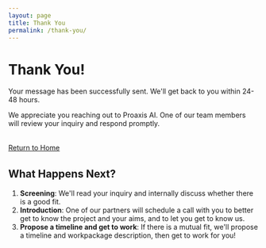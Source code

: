 ```yaml
---
layout: page
title: Thank You
permalink: /thank-you/
---
```


<div class="text-center mb-4">
  <h1>Thank You!</h1>
  <p class="hero-subtitle">Your message has been successfully sent. We'll get back to you within 24-48 hours.</p>
</div>

<div class="text-center">
  <p>We appreciate you reaching out to Proaxis AI. One of our team members will review your inquiry and respond promptly.</p>
  
  <div style="margin: 2rem 0;">
    <a href="/" class="cta-button">Return to Home</a>
  </div>
</div>

## What Happens Next?

1. **Screening**: We'll read your inquiry and internally discuss whether there is a good fit.
2. **Introduction**: One of our partners will schedule a call with you to better get to know the project and your aims, and to let you get to know us.
3. **Propose a timeline and get to work**: If there is a mutual fit, we'll propose a timeline and workpackage description, then get to work for you!
